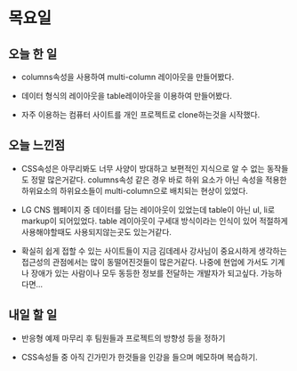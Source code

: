 # 목요일

## 오늘 한 일

- columns속성을 사용하여 multi-column 레이아웃을 만들어봤다.

- 데이터 형식의 레이아웃을 table레이아웃을 이용하여 만들어봤다.

- 자주 이용하는 컴퓨터 사이트를 개인 프로젝트로 clone하는것을 시작했다.

## 오늘 느낀점

- CSS속성은 아무리봐도 너무 사양이 방대하고 보편적인 지식으로 알 수 없는 동작들도 정말 많은거같다. columns속성 같은 경우 바로 하위 요소가 아닌 속성을 적용한 하위요소의 하위요소들이 multi-column으로 배치되는 현상이 있었다.

- LG CNS 웹페이지 중 데이터를 담는 레이아웃이 있었는데 table이 아닌 ul, li로 markup이 되어있었다. table 레이아웃이 구세대 방식이라는 인식이 있어 적절하게 사용해야할때도 사용되지않는곳도 있는거같다.

- 확실히 쉽게 접할 수 있는 사이트들이 지금 김데레사 강사님이 중요시하게 생각하는 접근성의 관점에서는 많이 동떨어진것들이 많은거같다. 나중에 현업에 가서도 기계나 장애가 있는 사람이나 모두 동등한 정보를 전달하는 개발자가 되고싶다. 가능하다면...

## 내일 할 일

- 반응형 예제 마무리 후 팀원들과 프로젝트의 방향성 등을 정하기

- CSS속성들 중 아직 긴가민가 한것들을 인강을 들으며 메모하며 복습하기.

